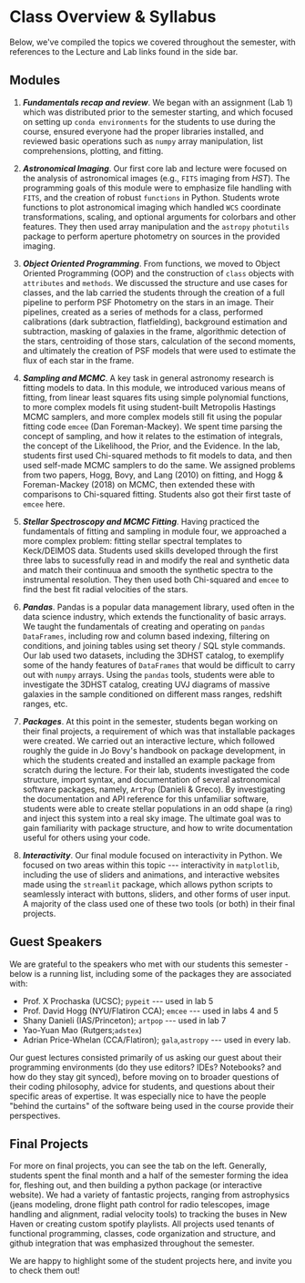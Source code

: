 # Class Overview & Syllabus 

Below, we've compiled the topics we covered throughout the semester, with references to the Lecture and Lab links found in the side bar. 

## Modules

1. ***Fundamentals recap and review***. We began with an assignment (Lab 1) which was distributed prior to the semester starting, and which focused on setting up `conda environments` for the students to use during the course, ensured everyone had the proper libraries installed, and reviewed basic operations such as `numpy` array manipulation, list comprehensions, plotting, and fitting. 

2. ***Astronomical Imaging***. Our first core lab and lecture were focused on the analysis of astronomical images (e.g., `FITS` imaging from *HST*). The programming goals of this module were to emphasize file handling with `FITS`, and the creation of robust `functions` in Python. Students wrote functions to plot astronomical imaging which handled `WCS` coordinate transformations, scaling, and optional arguments for colorbars and other features. They then used array manipulation and the `astropy` `photutils` package to perform aperture photometry on sources in the provided imaging. 

3. ***Object Oriented Programming***. From functions, we moved to Object Oriented Programming (OOP) and the construction of `class` objects with `attributes` and `methods`. We discussed the structure and use cases for classes, and the lab carried the students through the creation of a full pipeline to perform PSF Photometry on the stars in an image. Their pipelines, created as a series of methods for a class, performed calibrations (dark subtraction, flatfielding), background estimation and subtraction, masking of galaxies in the frame, algorithmic detection of the stars, centroiding of those stars, calculation of the second moments, and ultimately the creation of PSF models that were used to estimate the flux of each star in the frame. 

4. ***Sampling and MCMC***. A key task in general astronomy research is fitting models to data. In this module, we introduced various means of fitting, from linear least squares fits using simple polynomial functions, to more complex models fit using student-built Metropolis Hastings MCMC samplers, and more complex models still fit using the popular fitting code `emcee` (Dan Foreman-Mackey). We spent time parsing the concept of sampling, and how it relates to the estimation of integrals, the concept of the Likelihood, the Prior, and the Evidence. In the lab, students first used Chi-squared methods to fit models to data, and then used self-made MCMC samplers to do the same. We assigned problems from two papers, Hogg, Bovy, and Lang (2010) on fitting, and Hogg & Foreman-Mackey (2018) on MCMC, then extended these with comparisons to Chi-squared fitting. Students also got their first taste of `emcee` here. 

5. ***Stellar Spectroscopy and MCMC Fitting***. Having practiced the fundamentals of fitting and sampling in module four, we approached a more complex problem: fitting stellar spectral templates to Keck/DEIMOS data. Students used skills developed through the first three labs to sucessfully read in and modify the real and synthetic data and match their continuua and smooth the synthetic spectra to the instrumental resolution. They then used both Chi-squared and `emcee` to find the best fit radial velocities of the stars. 

6. ***Pandas***. Pandas is a popular data management library, used often in the data science industry, which extends the functionality of basic arrays. We taught the fundamentals of creating and operating on `pandas` `DataFrames`, including row and column based indexing, filtering on conditions, and joining tables using set theory / SQL style commands. Our lab used two datasets, including the 3DHST catalog, to exemplify some of the handy features of `DataFrames` that would be difficult to carry out with `numpy` arrays. Using the `pandas` tools, students were able to investigate the 3DHST catalog, creating UVJ diagrams of massive galaxies in the sample conditioned on different mass ranges, redshift ranges, etc.

7. ***Packages***. At this point in the semester, students began working on their final projects, a requirement of which was that installable packages were created. We carried out an interactive lecture, which followed roughly the guide in Jo Bovy's handbook on package development, in which the students created and installed an example package from scratch during the lecture. For their lab, students investigated the code structure, import syntax, and documentation of several astronomical software packages, namely, `ArtPop` (Danieli & Greco). By investigating the documentation and API reference for this unfamiliar software, students were able to create stellar populations in an odd shape (a ring) and inject this system into a real sky image. The ultimate goal was to gain familiarity with package structure, and how to write documentation useful for others using your code. 

8. ***Interactivity***. Our final module focused on interactivity in Python. We focused on two areas within this topic --- interactivity in `matplotlib`, including the use of sliders and animations, and interactive websites made using the `streamlit` package, which allows python scripts to seamlessly interact with buttons, sliders, and other forms of user input. A majority of the class used one of these two tools (or both) in their final projects. 

## Guest Speakers

We are grateful to the speakers who met with our students this semester - below is a running list, including some of the packages they are associated with:
- Prof. X Prochaska (UCSC); `pypeit` --- used in lab 5
- Prof. David Hogg (NYU/Flatiron CCA); `emcee` --- used in labs 4 and 5 
- Shany Danieli (IAS/Princeton); `artpop` --- used in lab 7
- Yao-Yuan Mao (Rutgers;`adstex`)
- Adrian Price-Whelan (CCA/Flatiron); `gala`,`astropy` --- used in every lab. 

Our guest lectures consisted primarily of us asking our guest about their programming environments (do they use editors? IDEs? Notebooks? and how do they stay git synced), before moving on to broader questions of their coding philosophy, advice for students, and questions about their specific areas of expertise. It was especially nice to have the people "behind the curtains" of the software being used in the course provide their perspectives. 

## Final Projects 

For more on final projects, you can see the tab on the left. Generally, students spent the final month and a half of the semester forming the idea for, fleshing out, and then building a python package (or interactive website). We had a variety of fantastic projects, ranging from astrophysics (jeans modeling, drone flight path control for radio telescopes, image handling and alignment, radial velocity tools) to tracking the buses in New Haven or creating custom spotify playlists. All projects used tenants of functional programming, classes, code organization and structure, and github integration that was emphasized throughout the semester. 

We are happy to highlight some of the student projects here, and invite you to check them out! 

